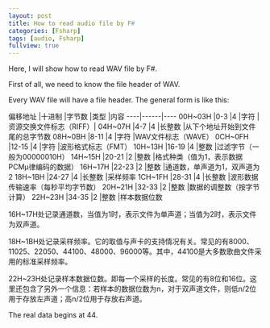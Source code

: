 ```yaml
---
layout: post
title: How to read audio file by F# 
categories: [Fsharp]
tags: [audio, Fsharp]
fullview: true
---
```


Here, I will show how to read WAV file by F#.

First of all, we need to know the file header of WAV.

Every WAV file will have a file header. The general form is like this:

偏移地址	|十进制	|字节数	|类型	|内容
----|------|----
00H~03H	|0-3	|4	|字符	|资源交换文件标志（RIFF）|
04H~07H	|4-7	|4	|长整数	|从下个地址开始到文件尾的总字节数
08H~0BH	|8-11	|4	|字符	|WAV文件标志（WAVE）
0CH~0FH	|12-15	|4	|字符	|波形格式标志（FMT）
10H~13H	|16-19	|4	|整数	|过滤字节（一般为00000010H）
14H~15H	|20-21	|2	|整数	|格式种类（值为1，表示数据PCMμ律编码的数据）
16H~17H	|22-23	|2	|整数	|通道数，单声道为1，双声道为2
18H~1BH	|24-27	|4	|长整数	|采样频率
1CH~1FH	|28-31	|4	|长整数	|波形数据传输速率（每秒平均字节数）
20H~21H	|32-33	|2	|整数	|数据的调整数（按字节计算）
22H~23H	|34-35	|2	|整数	|样本数据位数

16H~17H处记录通道数，当值为1时，表示文件为单声道；当值为2时，表示文件为双声道。

18H~1BH处记录采样频率。它的取值与声卡的支持情况有关。常见的有8000、11025、22050、44100、48000、96000等。其中，44100是大多数歌曲文件采用的标准采样频率。

22H~23H处记录样本数据位数。即每一个采样的长度。常见的有8位和16位。这里还包含了另外一个信息：若样本的数据位数为n，对于双声道文件，则低n/2位用于存放左声道；高n/2位用于存放右声道。

The real data begins at 44.

